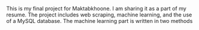 This is my final project for Maktabkhoone. I am sharing it as a part of my resume. The project includes web scraping, machine learning, and the use of a MySQL database. The machine learning part is written in two methods
